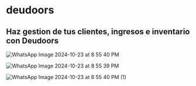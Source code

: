 # deudoors


## Haz gestion de tus clientes, ingresos e inventario con Deudoors


![WhatsApp Image 2024-10-23 at 8 55 40 PM](https://github.com/user-attachments/assets/371ce651-4112-4ac9-92ca-33e31f17155f)


![WhatsApp Image 2024-10-23 at 8 55 39 PM](https://github.com/user-attachments/assets/2a8cba96-3040-4617-a000-9c462c6fb23d)

![WhatsApp Image 2024-10-23 at 8 55 40 PM (1)](https://github.com/user-attachments/assets/ac89d0f0-b26c-49c8-8788-880571171620)
